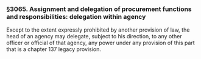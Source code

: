 ### §3065. Assignment and delegation of procurement functions and responsibilities: delegation within agency ###

Except to the extent expressly prohibited by another provision of law, the head of an agency may delegate, subject to his direction, to any other officer or official of that agency, any power under any provision of this part that is a chapter 137 legacy provision.